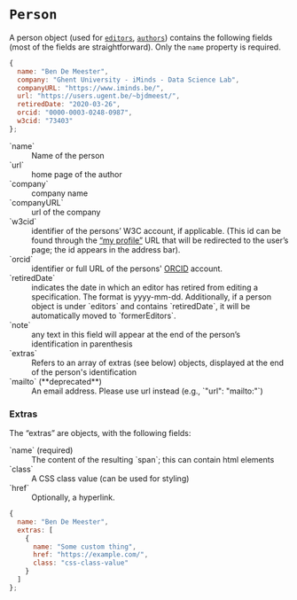 # `Person`

A person object (used for [`editors`](editors), [`authors`](authors))
contains the following fields (most of the fields are straightforward). Only the
`name` property is required.

```js "example": "A typical person object."
{
  name: "Ben De Meester",
  company: "Ghent University - iMinds - Data Science Lab",
  companyURL: "https://www.iminds.be/",
  url: "https://users.ugent.be/~bjdmeest/",
  retiredDate: "2020-03-26",
  orcid: "0000-0003-0248-0987",
  w3cid: "73403"
};
```

<dl>
  <dt>`name`</dt>
  <dd>Name of the person</dd>
  <dt>`url`</dt>
  <dd>home page of the author</dd>
  <dt>`company`</dt>
  <dd>company name</dd>
  <dt>`companyURL`</dt>
  <dd>url of the company</dd>
  <dt>`w3cid`</dt>
  <dd>
    identifier of the persons’ W3C account, if applicable. (This id can be found
    through the
    <a href="https://www.w3.org/users/myprofile">“my profile”</a> URL that will
    be redirected to the user’s page; the id appears in the address bar).
  </dd>
  <dt>`orcid`</dt>
  <dd>
    identifier or full URL of the persons'
    <a href="https://orcid.org/">ORCID</a> account.
  </dd>
  <dt>`retiredDate`</dt>
  <dd>
    indicates the date in which an editor has retired from editing a
    specification. The format is yyyy-mm-dd. Additionally, if a person object is
    under `editors` and contains `retiredDate`, it will be
    automatically moved to `formerEditors`.
  </dd>
  <dt>`note`</dt>
  <dd>
    any text in this field will appear at the end of the person’s identification
    in parenthesis
  </dd>
  <dt>`extras`</dt>
  <dd>
    Refers to an array of extras (see below) objects, displayed at the end of
    the person's identification
  </dd>
  <dt>`mailto` (**deprecated**)</dt>
  <dd>An email address. Please use url instead (e.g., `"url": "mailto:"`)</dd>
</dl>

### Extras

The “extras” are objects, with the following fields:

<dl>
  <dt>`name` (required)</dt>
  <dd>
    The content of the resulting `span`; this can contain html
    elements
  </dd>
  <dt>`class`</dt>
  <dd>
    A CSS class value (can be used for styling)
  </dd>
  <dt>`href`</dt>
  <dd>
    Optionally, a hyperlink.
  </dd>
</dl>

```js "example": "Using extras."
{
  name: "Ben De Meester",
  extras: [
    {
      name: "Some custom thing",
      href: "https://example.com/",
      class: "css-class-value"
    }
  ]
};
```
